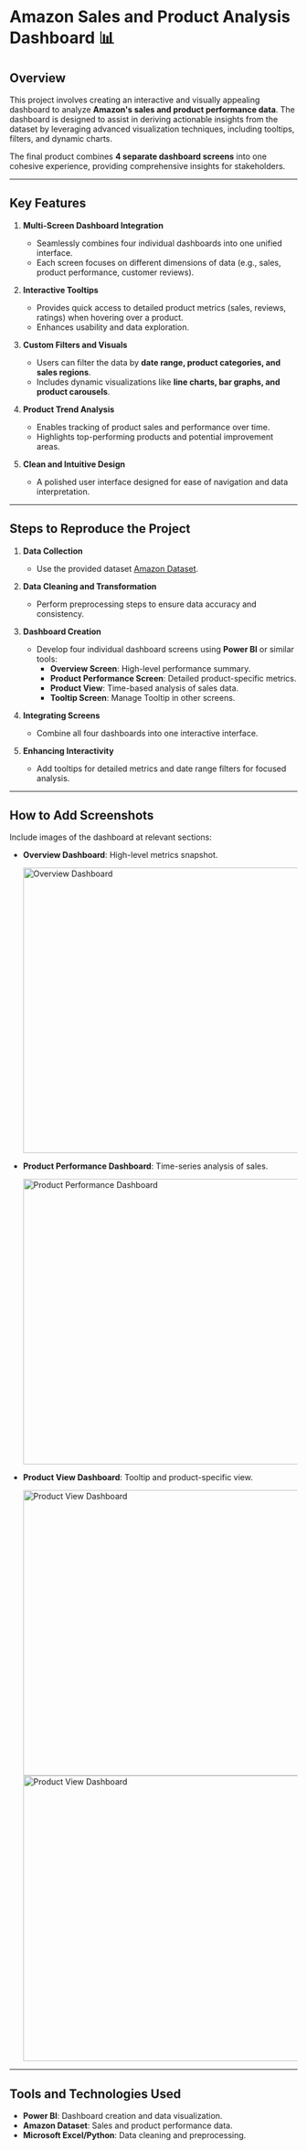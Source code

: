 # **Amazon Sales and Product Analysis Dashboard** 📊

## **Overview**
This project involves creating an interactive and visually appealing dashboard to analyze **Amazon's sales and product performance data**. The dashboard is designed to assist in deriving actionable insights from the dataset by leveraging advanced visualization techniques, including tooltips, filters, and dynamic charts.

The final product combines **4 separate dashboard screens** into one cohesive experience, providing comprehensive insights for stakeholders.

---

## **Key Features**
1. **Multi-Screen Dashboard Integration**
   - Seamlessly combines four individual dashboards into one unified interface.
   - Each screen focuses on different dimensions of data (e.g., sales, product performance, customer reviews).

2. **Interactive Tooltips**
   - Provides quick access to detailed product metrics (sales, reviews, ratings) when hovering over a product.
   - Enhances usability and data exploration.

3. **Custom Filters and Visuals**
   - Users can filter the data by **date range, product categories, and sales regions**.
   - Includes dynamic visualizations like **line charts, bar graphs, and product carousels**.

4. **Product Trend Analysis**
   - Enables tracking of product sales and performance over time.
   - Highlights top-performing products and potential improvement areas.

5. **Clean and Intuitive Design**
   - A polished user interface designed for ease of navigation and data interpretation.

---

## **Steps to Reproduce the Project**
1. **Data Collection**
   - Use the provided dataset [Amazon Dataset](https://drive.google.com/drive/folders/1JbCQqBhy_TSgY3elQAG3lTHvHPVHmGI0?usp=sharing).

2. **Data Cleaning and Transformation**
   - Perform preprocessing steps to ensure data accuracy and consistency.

3. **Dashboard Creation**
   - Develop four individual dashboard screens using **Power BI** or similar tools:
     - **Overview Screen**: High-level performance summary.
     - **Product Performance Screen**: Detailed product-specific metrics.
     - **Product View**: Time-based analysis of sales data.
     - **Tooltip Screen**: Manage Tooltip in other screens.

4. **Integrating Screens**
   - Combine all four dashboards into one interactive interface.

5. **Enhancing Interactivity**
   - Add tooltips for detailed metrics and date range filters for focused analysis.

---

## **How to Add Screenshots**
Include images of the dashboard at relevant sections:
- **Overview Dashboard**: High-level metrics snapshot.
  
  <img src="https://github.com/user-attachments/assets/6319151e-ed5b-4a33-8fbe-60eb6a5623b9" alt="Overview Dashboard" width="500">

- **Product Performance Dashboard**: Time-series analysis of sales.

  <img src="https://github.com/user-attachments/assets/1d464bb9-f84b-455d-a197-0802be9d309c" alt="Product Performance Dashboard" width="500">

- **Product View Dashboard**: Tooltip and product-specific view.
  
  <img src="https://github.com/user-attachments/assets/f6d619ae-9785-43e3-b54b-ce38d0fb2081" alt="Product View Dashboard" width="500">
  <img src="https://github.com/user-attachments/assets/b1f5f728-1422-4947-bede-e2be5462c8d5" alt="Product View Dashboard" width="500">

---

## **Tools and Technologies Used**
- **Power BI**: Dashboard creation and data visualization.
- **Amazon Dataset**: Sales and product performance data.
- **Microsoft Excel/Python**: Data cleaning and preprocessing.
